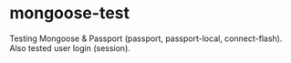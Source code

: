 # mongoose-test
Testing Mongoose & Passport (passport, passport-local, connect-flash). Also tested user login (session).
